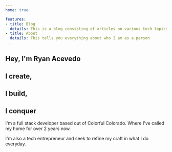 ```yaml
---
home: true

features:
- title: Blog
  details: This is a blog consisting of articles on various tech topics
- title: About
  details: This tells you everything about who I am as a person
---
```

<Nav />
<ToggleDarkMode />


# Hey, I'm Ryan Acevedo
## I create,
## I build,
## I conquer

I'm a full stack developer based out of Colorful Colorado. Where I've called my home for over 2 years now.

I'm also a tech entrepreneur and seek to refine my craft in what I do everyday.


